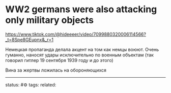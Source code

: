 # WW2 germans were also attacking only military objects
https://www.tiktok.com/@hideeeer/video/7099880320006114566?_t=8Spe8GEupnx&_r=1


Немецкая пропаганда делала акцент на том как немцы воюют.
Очень гуманно, наносят удары исключительно по военным объектам (так говорил гитлер 19 сентября 1939 году и до этого)

Вина за жертвы ложилась на обороняющихся


---
status: #⚙️ 
tags: 
related: 